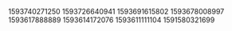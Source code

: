 1593740271250
1593726640941
1593691615802
1593678008997
1593617888889
1593614172076
1593611111104
1591580321699



